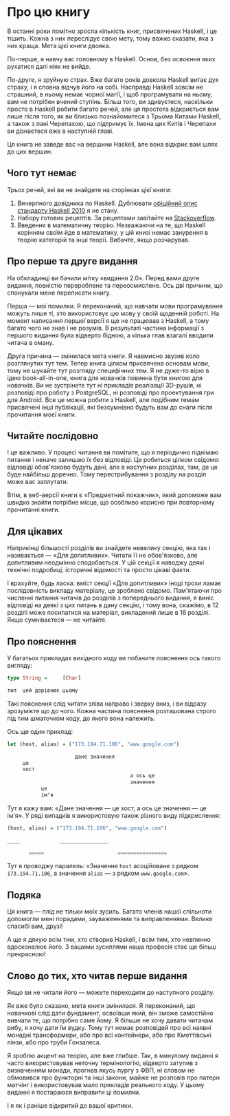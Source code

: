 # Про цю книгу

В останні роки помітно зросла кількість книг, присвячених Haskell, і це тішить. Кожна з них переслідує свою мету, тому важко сказати, яка з них краща. Мета цієї книги двояка.

По-перше, я навчу вас головному в Haskell. Основ, без освоєння яких рухатися далі ніяк не вийде.

По-друге, я зруйную страх. Вже багато років довкола Haskell витає дух страху, і я сповна відчув його на собі. Насправді Haskell зовсім не страшний, в ньому немає чорної магії, і щоб програмувати на ньому, вам не потрібен вчений ступінь. Більш того, ви здивуєтеся, наскільки просто в Haskell робити багато речей, але ця простота відкриється вам лише після того, як ви близько познайомитеся з Трьома Китами Haskell, а також з пані Черепахою, що підтримує їх. Імена цих Китів і Черепахи ви дізнаєтеся вже в наступній главі.

Ця книга не заведе вас на вершини Haskell, але вона відкриє вам шлях до цих вершин.

## Чого тут немає

Трьох речей, які ви не знайдете на сторінках цієї книги:

1. Вичерпного довідника по Haskell. Дублювати [офіційний опис стандарту Haskell 2010](https://www.haskell.org/onlinereport/haskell2010/) я не стану.
2. Набору готових рецептів. За рецептами завітайте на [Stackoverflow](http://stackoverflow.com/questions/tagged/haskell).
3. Введення в математичну теорію. Незважаючи на те, що Haskell корінням своїм йде в математику, у цій книзі немає занурення в теорію категорій та інші теорії. Вибачте, якщо розчарував.

## Про перше та друге видання

На обкладинці ви бачили мітку &laquo;видання 2.0&raquo;. Перед вами друге видання, повністю перероблене та переосмислене. Ось дві причини, що спонукали мене переписати книгу.

Перша &mdash; мої помилки. Я переконаний, що навчати мови програмування можуть лише ті, хто використовує цю мову у своїй щоденній роботі. На момент написання першої версії я ще не працював з Haskell, а тому багато чого не знав і не розумів. В результаті частина інформації з першого видання була відверто бідною, а кілька глав взагалі вводили читача в оману.

Друга причина &mdash; змінилася мета книги. Я навмисно звузив коло розглянутих тут тем. Тепер книга цілком присвячена основам мови, тому не шукайте тут розгляду специфічних тем. Я не дуже-то вірю в ідею book-all-in-one, книга для новачків повинна бути книгою для новачків. Ви не зустрінете тут ні прикладів реалізації 3D-рушія, ні розповіді про роботу з PostgreSQL, ні розповіді про проектування гри для Android. Все це можна робити з Haskell, але подібним темам присвячені інші публікації, які безсумнівно будуть вам до снаги після прочитання моєї книги.

## Читайте послідовно

І це важливо. У процесі читання ви помітите, що я періодично піднімаю питання і неначе залишаю їх без відповіді. Це робиться цілком свідомо: відповіді обов'язково будуть дані, але в наступних розділах, там, де це буде найбільш доречно. Тому перестрибування з розділу на розділ може вас заплутати.

Втім, в веб-версії книги є &laquo;Предметний покажчик&raquo;, який допоможе вам швидко знайти потрібне місце, що особливо корисно при повторному прочитанні книги.

## Для цікавих

Наприкінці більшості розділів ви знайдете невелику секцію, яка так і називається &mdash; &laquo;Для допитливих&raquo;. Читати її не обов'язково, але допитливим неодмінно сподобається. У цій секції я наводжу деякі технічні подробиці, історичні відомості та просто цікаві факти.

І врахуйте, будь ласка: вміст секції &laquo;Для допитливих&raquo; іноді трохи ламає послідовність викладу матеріалу, це зроблено свідомо. Пам'ятаючи про численні питання читачів до розділів з попереднього видання, я виніс відповіді на деякі з цих питань в дану секцію, і тому вона, скажімо, в 12 розділі може посилатися на матеріал, викладений лише в 16 розділі. Якщо сумніваєтеся &mdash; не читайте.

## Про пояснення

У багатьох прикладах вихідного коду ви побачите пояснення ось такого вигляду:

```haskell
type String =     [Char]

тип  цей дорівнює цьому
```

Такі пояснення слід читати зліва направо і зверху вниз, і ви відразу зрозумієте що до чого. Кожна частина пояснення розташована строго під тим шматочком коду, до якого вона належить.

Ось ще один приклад:

```haskell
let (host, alias) = ("173.194.71.106", "www.google.com")

                      дане значення
     це
     хост
                                        а ось це
                                        значення
           це
           ім'я
```

Тут я кажу вам: &laquo;Дане значення &mdash; це хост, а ось це значення &mdash; це ім'я&raquo;. У ряді випадків я використовую також різного виду підкреслення:

```haskell
(host, alias) = ("173.194.71.106", "www.google.com")

____             ________________

       =====                        ================
```

Тут я проводжу паралель: &laquo;Значення `host` асоційоване з рядком `173.194.71.106`, а значення `alias` &mdash; з рядком `www.google.com`&raquo;.

## Подяка

Ця книга &mdash; плід не тільки моїх зусиль. Багато членів нашої спільноти допомогли мені порадами, зауваженнями та виправленнями. Велике спасибі вам, друзі!

А ще я дякую всім тим, хто створив Haskell, і всім тим, хто невпинно вдосконалює його. З вашими зусиллями наша професія стає ще більш прекрасною!

## Слово до тих, хто читав перше видання

Якщо ви не читали його &mdash; можете переходити до наступного розділу.

Як вже було сказано, мета книги змінилася. Я переконаний, що новачкові слід дати фундамент, освоївши який, він зможе самостійно вивчати те, що потрібно саме йому. Я більше не хочу давати читачам рибу, я хочу дати їм вудку. Тому тут немає розповідей про всі наявні монадні трансформери, або про всі контейнери, або про Кметтівські лінзи, або про труби Гонзалеса.

Я зроблю акцент на теорію, але вже глибше. Так, в минулому виданні я часто використовував неточну термінологію, відверто затупив з визначенням монади, прогнав якусь пургу з ФВП, ні словом не обмовився про функторні та інші закони, майже не розповів про патерн матчінг і використовував мало прикладів реального коду. У цьому виданні я постараюся виправити ці помилки.

І я як і раніше відкритий до вашої критики.
